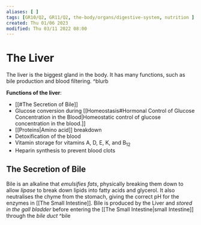 ```yaml
---
aliases: [ ]
tags: [GR10/Q2, GR11/Q2, the-body/organs/digestive-system, nutrition ]
created: Thu 01/06 2023
modified: Thu 03/11 2022 08:00
---
```

# The Liver
The liver is the biggest gland in the body. It has many functions, such as bile production and blood filtering.  ^blurb

**Functions of the liver**:
- [[#The Secretion of Bile]]
- Glucose conversion during [[Homeostasis#Hormonal Control of Glucose Concentration in the Blood|Homeostatic control of glucose concentration in the blood.]]
- [[Proteins|Amino acid]] breakdown
- Detoxification of the blood
- Vitamin storage for vitamins A, D, E, K, and B<sub>12</sub>
- Heparin synthesis to prevent blood clots

## The Secretion of Bile
Bile is an alkaline that *emulsifies fats*, physically breaking them down to allow *lipase* to break down lipids into fatty acids and glycerol. It also neutralises the chyme from the stomach, giving the correct pH for the enzymes in [[The Small Intestine]]. 
Bile is produced by the Liver and *stored in the gall bladder* before entering the [[The Small Intestine|small Intestine]] through the *bile duct* ^bile